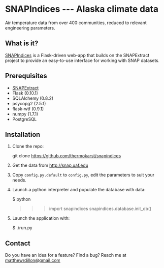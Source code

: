 SNAPIndices --- Alaska climate data
===================================

Air temperature data from over 400 communities, reduced to relevant engineering parameters.

What is it?
-----------

[SNAPIndices](http://snapindices.akdillon.net) is a Flask-driven web-app that builds on the SNAPExtract project to provide an easy-to-use interface for working with SNAP datasets.

Prerequisites
-------------

- [SNAPExtract](http://github.com/thermokarst/snapextract)
- Flask (0.10.1)
- SQLAlchemy (0.8.2)
- psycopg2 (2.5.1)
- flask-wtf (0.9.1)
- numpy (1.7.1)
- PostgreSQL


Installation
------------

1) Clone the repo:

    git clone https://github.com/thermokarst/snapindices

2) Get the data from http://snap.uaf.edu

3) Copy `config.py.default` to `config.py`, edit the parameters to suit your needs.

4) Launch a python interpreter and populate the database with data:

    $ python
    >>> import snapindices
    >>> snapindices.database.init_db()

5) Launch the application with:

    $ ./run.py


Contact
-------

Do you have an idea for a feature? Find a bug?
Reach me at [matthewrdillon@gmail.com](mailto:matthewrdillon@gmail.com)
